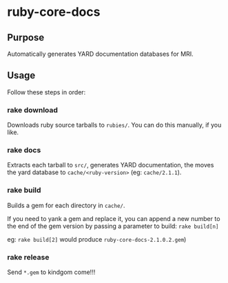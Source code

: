 # ruby-core-docs

## Purpose

Automatically generates YARD documentation databases for MRI.

## Usage

Follow these steps in order:

### rake download

Downloads ruby source tarballs to `rubies/`. You can do this manually, if you like.

### rake docs

Extracts each tarball to `src/`, generates YARD documentation, the moves the yard database to `cache/<ruby-version>` (eg: `cache/2.1.1`).

### rake build

Builds a gem for each directory in `cache/`.

If you need to yank a gem and replace it, you can append a new number to the end of the gem version by passing a parameter to build: `rake build[n]`

eg: `rake build[2]` would produce `ruby-core-docs-2.1.0.2.gem`)

### rake release

Send `*.gem` to kindgom come!!!